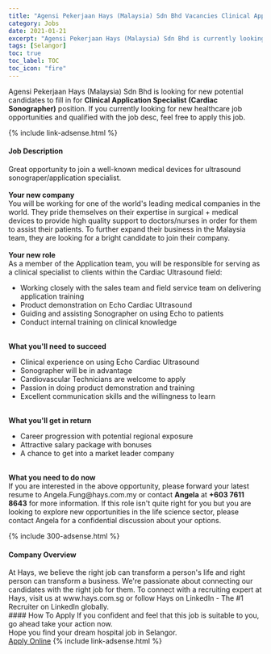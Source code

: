 ```yaml
---
title: "Agensi Pekerjaan Hays (Malaysia) Sdn Bhd Vacancies Clinical Application Specialist (Cardiac Sonographer)" 
category: Jobs 
date: 2021-01-21 
excerpt: "Agensi Pekerjaan Hays (Malaysia) Sdn Bhd is currently looking for suitable person to fill in the Clinical Application Specialist (Cardiac Sonographer) which positioned at Selangor" 
tags: [Selangor] 
toc: true 
toc_label: TOC 
toc_icon: "fire" 
--- 
```


<p>Agensi Pekerjaan Hays (Malaysia) Sdn Bhd is looking for new potential candidates to fill in for <b>Clinical Application Specialist (Cardiac Sonographer)</b> position. If you currently looking for new healthcare job opportunities and qualified with the job desc, feel free to apply this job.
</p>{% include link-adsense.html %} 
<div><div><h4>Job Description</h4></div><div><div><span><div><p>Great opportunity to join a well-known medical devices for ultrasound sonograper/application specialist.<br><br><strong>Your new company</strong><br>You will be working for one of the world's leading medical companies in the world. They pride themselves on their expertise in surgical + medical devices to provide high quality support to doctors/nurses in order for them to assist their patients. To further expand their business in the Malaysia team, they are looking for a bright candidate to join their company.<br><br><strong>Your new role</strong><br>As a member of the Application team, you will be responsible for serving as a clinical specialist to clients within the Cardiac Ultrasound field:</p><ul><li>Working closely with the sales team and field service team on delivering application training</li><li>Product demonstration on Echo Cardiac Ultrasound</li><li>Guiding and assisting Sonographer on using Echo to patients</li><li>Conduct internal training on clinical knowledge</li></ul><p><br><strong>What you'll need to succeed</strong></p><ul><li>Clinical experience on using Echo Cardiac Ultrasound</li><li>Sonographer will be in advantage</li><li>Cardiovascular Technicians are welcome to apply</li><li>Passion in doing product demonstration and training</li><li>Excellent communication skills and the willingness to learn</li></ul><p><br><strong>What you'll get in return</strong></p><ul><li>Career progression with potential regional exposure</li><li>Attractive salary package with bonuses</li><li>A chance to get into a market leader company</li></ul><p><br><strong>What you need to do now</strong><br>If you are interested in the above opportunity, please forward your latest resume to Angela.Fung@hays.com.my or contact <strong>Angela</strong> at <strong>+603 7611 8643</strong> for more information. If this role isn't quite right for you but you are looking to explore new opportunities in the life science sector, please contact Angela for a confidential discussion about your options.</p></div></span></div></div></div> 
{% include 300-adsense.html %} 
<div><div><h4>Company Overview</h4></div><div><div><span><div>At Hays, we believe the right job can transform a person's life and right person can transform a business. We're passionate about connecting our candidates with the right job for them. To connect with a recruiting expert at Hays, visit us at www.hays.com.sg or follow Hays on LinkedIn - The #1 Recruiter on LinkedIn globally.</div></span></div></div></div> 
#### How To Apply 
If you confident and feel that this job is suitable to you, go ahead take your action now. <br/> 
Hope you find your dream hospital job in Selangor. <br/> 
<a href="https://www.jobstreet.com.my/en/job/clinical-application-specialist-cardiac-sonographer-4468697?jobId=jobstreet-my-job-4468697&sectionRank=8&token=0~83bdde63-6e8d-47d9-8a6d-7993dd1c70b8&fr=SRP%20View%20In%20New%20Ta" class="btn btn--warning" target="_blank" rel="nofollow noopenner">Apply Online</a> 
{% include link-adsense.html %} 